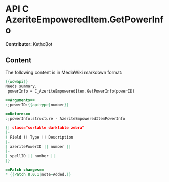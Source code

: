 # API C AzeriteEmpoweredItem.GetPowerInfo

**Contributor:** KethoBot

## Content

The following content is in MediaWiki markdown format:

```mediawiki
{{wowapi}}
Needs summary.
 powerInfo = C_AzeriteEmpoweredItem.GetPowerInfo(powerID)

==Arguments==
:;powerID:{{apitype|number}}

==Returns==
:;powerInfo:structure - AzeriteEmpoweredItemPowerInfo

{| class="sortable darktable zebra"
|-
! Field !! Type !! Description
|-
| azeritePowerID || number ||
|-
| spellID || number ||
|}

==Patch changes==
* {{Patch 8.0.1|note=Added.}}
```
